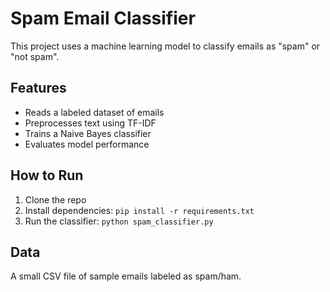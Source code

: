 # Spam Email Classifier

This project uses a machine learning model to classify emails as "spam" or "not spam".

## Features
- Reads a labeled dataset of emails
- Preprocesses text using TF-IDF
- Trains a Naive Bayes classifier
- Evaluates model performance

## How to Run
1. Clone the repo
2. Install dependencies: `pip install -r requirements.txt`
3. Run the classifier: `python spam_classifier.py`

## Data
A small CSV file of sample emails labeled as spam/ham.
